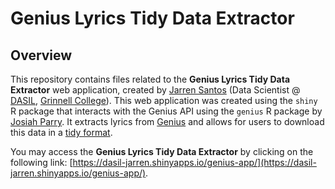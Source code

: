 
Genius Lyrics Tidy Data Extractor
================

Overview
------------
This repository contains files related to the **Genius Lyrics Tidy Data Extractor** web application, created by [Jarren Santos](https://dasil-jarren.github.io/) (Data Scientist @ [DASIL](https://dasil.sites.grinnell.edu/), [Grinnell College](https://www.grinnell.edu/)).  This web application was created using the `shiny` R package that interacts with the Genius API using the `genius` R package by [Josiah Parry](https://github.com/JosiahParry/genius).  It extracts lyrics from [Genius](https://genius.com/) and allows for users to download this data in a [tidy format](https://vita.had.co.nz/papers/tidy-data.pdf).


You may access the **Genius Lyrics Tidy Data Extractor** by clicking on the following link: [https://dasil-jarren.shinyapps.io/genius-app/](https://dasil-jarren.shinyapps.io/genius-app/).